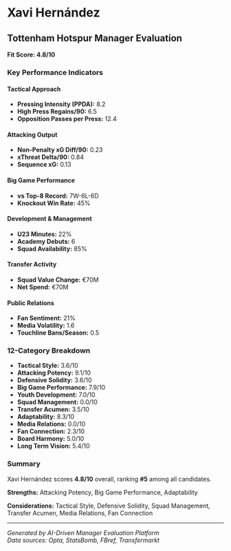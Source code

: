 # Xavi Hernández
## Tottenham Hotspur Manager Evaluation

**Fit Score: 4.8/10**

### Key Performance Indicators

#### Tactical Approach
- **Pressing Intensity (PPDA):** 8.2
- **High Press Regains/90:** 6.5
- **Opposition Passes per Press:** 12.4

#### Attacking Output  
- **Non-Penalty xG Diff/90:** 0.23
- **xThreat Delta/90:** 0.84
- **Sequence xG:** 0.13

#### Big Game Performance
- **vs Top-8 Record:** 7W-6L-6D
- **Knockout Win Rate:** 45%

#### Development & Management
- **U23 Minutes:** 22%
- **Academy Debuts:** 6
- **Squad Availability:** 85%

#### Transfer Activity
- **Squad Value Change:** €70M
- **Net Spend:** €70M

#### Public Relations
- **Fan Sentiment:** 21%
- **Media Volatility:** 1.6
- **Touchline Bans/Season:** 0.5

### 12-Category Breakdown

- **Tactical Style:** 3.6/10
- **Attacking Potency:** 9.1/10
- **Defensive Solidity:** 3.6/10
- **Big Game Performance:** 7.9/10
- **Youth Development:** 7.0/10
- **Squad Management:** 0.0/10
- **Transfer Acumen:** 3.5/10
- **Adaptability:** 8.3/10
- **Media Relations:** 0.0/10
- **Fan Connection:** 2.3/10
- **Board Harmony:** 5.0/10
- **Long Term Vision:** 5.4/10


### Summary

Xavi Hernández scores **4.8/10** overall, ranking **#5** among all candidates.

**Strengths:** Attacking Potency, Big Game Performance, Adaptability

**Considerations:** Tactical Style, Defensive Solidity, Squad Management, Transfer Acumen, Media Relations, Fan Connection

---
*Generated by AI-Driven Manager Evaluation Platform*  
*Data sources: Opta, StatsBomb, FBref, Transfermarkt*
